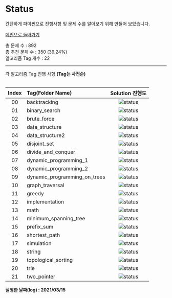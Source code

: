 # Status

간단하게 파이썬으로 진행사항 및 문제 수를 알아보기 위해 만들어 보았습니다.


[메인으로 돌아가기](https://github.com/tony9402/baekjoon)



총 문제 수 : 892  
총 추천 문제 수 : 350 (39.24%)  
알고리즘 Tag 개수 : 22  


<hr>
각 알고리즘 Tag 진행 사항 <b>(Tag는 사전순)</b> <br><br>

| Index | Tag(Folder Name) | Solution 진행도 |
| :--:  | :--------------- | :------------:  |
| 00 |  backtracking                   | ![status](https://img.shields.io/badge/-0.00%25-DFFD26) |  
| 01 |  binary_search                  | ![status](https://img.shields.io/badge/-0.00%25-DFFD26) |  
| 02 |  brute_force                    | ![status](https://img.shields.io/badge/-0.00%25-DFFD26) |  
| 03 |  data_structure                 | ![status](https://img.shields.io/badge/-6.67%25-31AE0F) |  
| 04 |  data_structure2                | ![status](https://img.shields.io/badge/-0.00%25-DFFD26) |  
| 05 |  disjoint_set                   | ![status](https://img.shields.io/badge/-0.00%25-DFFD26) |  
| 06 |  divide_and_conquer             | ![status](https://img.shields.io/badge/-0.00%25-DFFD26) |  
| 07 |  dynamic_programming_1          | ![status](https://img.shields.io/badge/-0.00%25-DFFD26) |  
| 08 |  dynamic_programming_2          | ![status](https://img.shields.io/badge/-0.00%25-DFFD26) |  
| 09 |  dynamic_programming_on_trees   | ![status](https://img.shields.io/badge/-0.00%25-DFFD26) |  
| 10 |  graph_traversal                | ![status](https://img.shields.io/badge/-0.00%25-DFFD26) |  
| 11 |  greedy                         | ![status](https://img.shields.io/badge/-0.00%25-DFFD26) |  
| 12 |  implementation                 | ![status](https://img.shields.io/badge/-0.00%25-DFFD26) |  
| 13 |  math                           | ![status](https://img.shields.io/badge/-0.00%25-DFFD26) |  
| 14 |  minimum_spanning_tree          | ![status](https://img.shields.io/badge/-0.00%25-DFFD26) |  
| 15 |  prefix_sum                     | ![status](https://img.shields.io/badge/-0.00%25-DFFD26) |  
| 16 |  shortest_path                  | ![status](https://img.shields.io/badge/-0.00%25-DFFD26) |  
| 17 |  simulation                     | ![status](https://img.shields.io/badge/-0.00%25-DFFD26) |  
| 18 |  string                         | ![status](https://img.shields.io/badge/-0.00%25-DFFD26) |  
| 19 |  topological_sorting            | ![status](https://img.shields.io/badge/-0.00%25-DFFD26) |  
| 20 |  trie                           | ![status](https://img.shields.io/badge/-0.00%25-DFFD26) |  
| 21 |  two_pointer                    | ![status](https://img.shields.io/badge/-0.00%25-DFFD26) |  


**실행한 날짜(log) : 2021/03/15**
